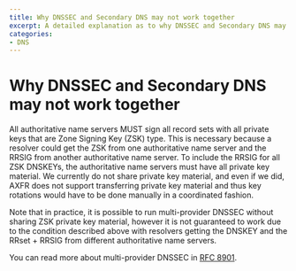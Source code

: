 ```yaml
---
title: Why DNSSEC and Secondary DNS may not work together
excerpt: A detailed explanation as to why DNSSEC and Secondary DNS may not be compatible together.
categories:
- DNS
---
```


# Why DNSSEC and Secondary DNS may not work together

All authoritative name servers MUST sign all record sets with all private keys that are Zone Signing Key (ZSK) type. This is necessary because a resolver could get the ZSK from one authoritative name server and the RRSIG from another authoritative name server. To include the RRSIG for all ZSK DNSKEYs, the authoritative name servers must have all private key material. We currently do not share private key material, and even if we did, AXFR does not support transferring private key material and thus key rotations would have to be done manually in a coordinated fashion.

Note that in practice, it is possible to run multi-provider DNSSEC without sharing ZSK private key material, however it is not guaranteed to work due to the condition described above with resolvers getting the DNSKEY and the RRset + RRSIG from different authoritative name servers.

You can read more about multi-provider DNSSEC in [RFC 8901](https://datatracker.ietf.org/doc/html/rfc8901).
